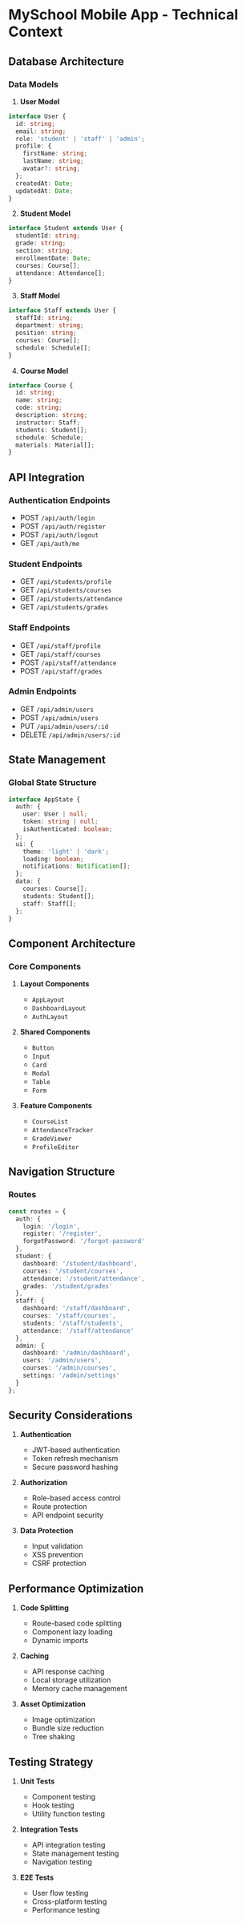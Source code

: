 # MySchool Mobile App - Technical Context

## Database Architecture

### Data Models

1. **User Model**
```typescript
interface User {
  id: string;
  email: string;
  role: 'student' | 'staff' | 'admin';
  profile: {
    firstName: string;
    lastName: string;
    avatar?: string;
  };
  createdAt: Date;
  updatedAt: Date;
}
```

2. **Student Model**
```typescript
interface Student extends User {
  studentId: string;
  grade: string;
  section: string;
  enrollmentDate: Date;
  courses: Course[];
  attendance: Attendance[];
}
```

3. **Staff Model**
```typescript
interface Staff extends User {
  staffId: string;
  department: string;
  position: string;
  courses: Course[];
  schedule: Schedule[];
}
```

4. **Course Model**
```typescript
interface Course {
  id: string;
  name: string;
  code: string;
  description: string;
  instructor: Staff;
  students: Student[];
  schedule: Schedule;
  materials: Material[];
}
```

## API Integration

### Authentication Endpoints
- POST `/api/auth/login`
- POST `/api/auth/register`
- POST `/api/auth/logout`
- GET `/api/auth/me`

### Student Endpoints
- GET `/api/students/profile`
- GET `/api/students/courses`
- GET `/api/students/attendance`
- GET `/api/students/grades`

### Staff Endpoints
- GET `/api/staff/profile`
- GET `/api/staff/courses`
- POST `/api/staff/attendance`
- POST `/api/staff/grades`

### Admin Endpoints
- GET `/api/admin/users`
- POST `/api/admin/users`
- PUT `/api/admin/users/:id`
- DELETE `/api/admin/users/:id`

## State Management

### Global State Structure
```typescript
interface AppState {
  auth: {
    user: User | null;
    token: string | null;
    isAuthenticated: boolean;
  };
  ui: {
    theme: 'light' | 'dark';
    loading: boolean;
    notifications: Notification[];
  };
  data: {
    courses: Course[];
    students: Student[];
    staff: Staff[];
  };
}
```

## Component Architecture

### Core Components
1. **Layout Components**
   - `AppLayout`
   - `DashboardLayout`
   - `AuthLayout`

2. **Shared Components**
   - `Button`
   - `Input`
   - `Card`
   - `Modal`
   - `Table`
   - `Form`

3. **Feature Components**
   - `CourseList`
   - `AttendanceTracker`
   - `GradeViewer`
   - `ProfileEditor`

## Navigation Structure

### Routes
```typescript
const routes = {
  auth: {
    login: '/login',
    register: '/register',
    forgotPassword: '/forgot-password'
  },
  student: {
    dashboard: '/student/dashboard',
    courses: '/student/courses',
    attendance: '/student/attendance',
    grades: '/student/grades'
  },
  staff: {
    dashboard: '/staff/dashboard',
    courses: '/staff/courses',
    students: '/staff/students',
    attendance: '/staff/attendance'
  },
  admin: {
    dashboard: '/admin/dashboard',
    users: '/admin/users',
    courses: '/admin/courses',
    settings: '/admin/settings'
  }
};
```

## Security Considerations

1. **Authentication**
   - JWT-based authentication
   - Token refresh mechanism
   - Secure password hashing

2. **Authorization**
   - Role-based access control
   - Route protection
   - API endpoint security

3. **Data Protection**
   - Input validation
   - XSS prevention
   - CSRF protection

## Performance Optimization

1. **Code Splitting**
   - Route-based code splitting
   - Component lazy loading
   - Dynamic imports

2. **Caching**
   - API response caching
   - Local storage utilization
   - Memory cache management

3. **Asset Optimization**
   - Image optimization
   - Bundle size reduction
   - Tree shaking

## Testing Strategy

1. **Unit Tests**
   - Component testing
   - Hook testing
   - Utility function testing

2. **Integration Tests**
   - API integration testing
   - State management testing
   - Navigation testing

3. **E2E Tests**
   - User flow testing
   - Cross-platform testing
   - Performance testing